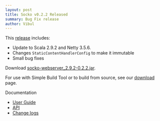 ```yaml
---
layout: post
title: Socko v0.2.2 Released
summary: Bug Fix release
author: Vibul
---
```


This [release](https://github.com/mashupbots/socko/issues?milestone=6&state=closed) includes:
 - Update to Scala 2.9.2 and Netty 3.5.6.
 - Changes `StaticContentHandlerConfig` to make it immutable
 - Small bug fixes

Download [socko-webserver_2.9.2-0.2.2.jar](https://oss.sonatype.org/content/groups/public/org/mashupbots/socko/socko-webserver_2.9.2/0.2.2/socko-webserver_2.9.2-0.2.2.jar).

For use with Simple Build Tool or to build from source, see our [download](/download.html) page.

Documentation
 - [User Guide](/docs/0.2.2/guides/user_guide.html)
 - [API](/docs/0.2.2/api/)
 - [Change logs](https://github.com/mashupbots/socko/issues?milestone=6&state=closed)


 
 


